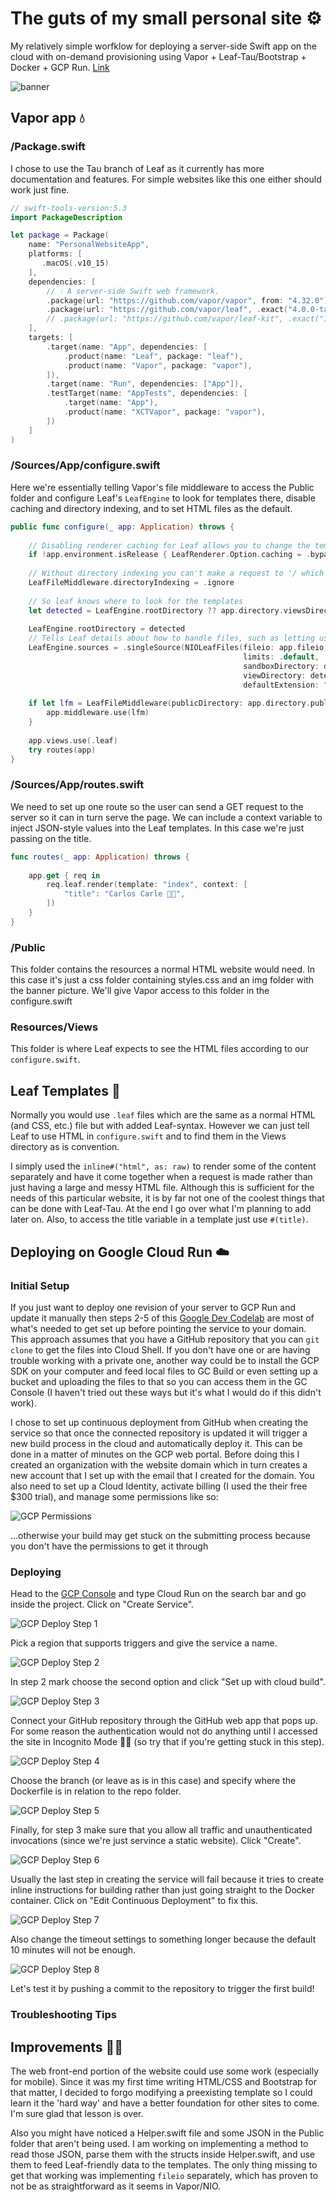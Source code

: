 The guts of my small personal site ⚙️
=======
My relatively simple worfklow for deploying a server-side Swift app on the cloud with on-demand provisioning using Vapor + Leaf-Tau/Bootstrap + Docker + GCP Run. [Link](carloscarle.com)

![banner](repository-sources/swift_cloud_banner.png)

## Vapor app 💧

### /Package.swift

I chose to use the Tau branch of Leaf as it currently has more documentation and features. For simple websites like this one either should work just fine.

```swift
// swift-tools-version:5.3
import PackageDescription

let package = Package(
    name: "PersonalWebsiteApp",
    platforms: [
       .macOS(.v10_15)
    ],
    dependencies: [
        // 💧 A server-side Swift web framework.
        .package(url: "https://github.com/vapor/vapor", from: "4.32.0"),
        .package(url: "https://github.com/vapor/leaf", .exact("4.0.0-tau.1")),
        // .package(url: "https://github.com/vapor/leaf-kit", .exact("1.0.0-tau.1.1")),
    ],
    targets: [
        .target(name: "App", dependencies: [
            .product(name: "Leaf", package: "leaf"),
            .product(name: "Vapor", package: "vapor"),
        ]),
        .target(name: "Run", dependencies: ["App"]),
        .testTarget(name: "AppTests", dependencies: [
            .target(name: "App"),
            .product(name: "XCTVapor", package: "vapor"),
        ])
    ]
)
```

### /Sources/App/configure.swift

Here we're essentially telling Vapor's file middleware to access the Public folder and configure Leaf's `LeafEngine` to look for templates there, disable caching and directory indexing, and to set HTML files as the default.

```swift
public func configure(_ app: Application) throws {
    
    // Disabling renderer caching for Leaf allows you to change the templates (HTML and CSS files in this case) without having to restart the server
    if !app.environment.isRelease { LeafRenderer.Option.caching = .bypass }
    
    // Without directory indexing you can't make a request to '/ which is what you want so you can access 'website.com'
    LeafFileMiddleware.directoryIndexing = .ignore
    
    // So leaf knows where to look for the templates
    let detected = LeafEngine.rootDirectory ?? app.directory.viewsDirectory
    
    LeafEngine.rootDirectory = detected
    // Tells Leaf details about how to handle files, such as letting us deal with normal HTML files rather than .leaf files that make it easier for syntax coloring
    LeafEngine.sources = .singleSource(NIOLeafFiles(fileio: app.fileio,
                                                    limits: .default,
                                                    sandboxDirectory: detected,
                                                    viewDirectory: detected,
                                                    defaultExtension: "html"))
    
    if let lfm = LeafFileMiddleware(publicDirectory: app.directory.publicDirectory) {
        app.middleware.use(lfm)
    }
    
    app.views.use(.leaf)
    try routes(app)
}
```

### /Sources/App/routes.swift

We need to set up one route so the user can send a GET request to the server so it can in turn serve the page. We can include a context variable to inject JSON-style values into the Leaf templates. In this case we're just passing on the title.

```swift
func routes(_ app: Application) throws {
    
    app.get { req in
        req.leaf.render(template: "index", context: [
            "title": "Carlos Carle 👨‍💻",
        ])
    }
}
```

### /Public

This folder contains the resources a normal HTML website would need. In this case it's just a css folder containing styles.css and an img folder with the banner picture. We'll give Vapor access to this folder in the configure.swift

### Resources/Views

This folder is where Leaf expects to see the HTML files according to our `configure.swift`.

## Leaf Templates 🍃

Normally you would use `.leaf` files which are the same as a normal HTML (and CSS, etc.) file but with added Leaf-syntax. However we can just tell Leaf to use HTML in `configure.swift` and to find them in the Views directory as is convention.

I simply used the `inline#("html", as: raw)` to render some of the content separately and have it come together when a request is made rather than just having a large and messy HTML file. Although this is sufficient for the needs of this particular website, it is by far not one of the coolest things that can be done with Leaf-Tau. At the end I go over what I'm planning to add later on. Also, to access the title variable in a template just use `#(title)`.

## Deploying on Google Cloud Run ☁️

### Initial Setup

If you just want to deploy one revision of your server to GCP Run and update it manually then steps 2-5 of this [Google Dev Codelab](https://codelabs.developers.google.com/codelabs/cloud-run-deploy/#0) are most of what's needed to get set up before pointing the service to your domain. This approach assumes that you have a GitHub repository that you can `git clone` to get the files into Cloud Shell. If you don't have one or are having trouble working with a private one, another way could be to install the GCP SDK on your computer and feed local files to GC Build or even setting up a bucket and uploading the files to that so you can access them in the GC Console (I haven't tried out these ways but it's what I would do if this didn't work).

I chose to set up continuous deployment from GitHub when creating the service so that once the connected repository is updated it will trigger a new build process in the cloud and automatically deploy it. This can be done in a matter of minutes on the GCP web portal. Before doing this I created an organization with the website domain which in turn creates a new account that I set up with the email that I created for the domain. You also need to set up a Cloud Identity, activate billing (I used the their free $300 trial), and manage some permissions like so:

![GCP Permissions](repository-sources/gcp_deploy_permissions.png)

...otherwise your build may get stuck on the submitting process because you don't have the permissions to get it through

### Deploying

Head to the [GCP Console](console.cloud.google.com) and type Cloud Run on the search bar and go inside the project. Click on "Create Service".

![GCP Deploy Step 1](repository-sources/gcp_deploy_step1.png)

Pick a region that supports triggers and give the service a name.

![GCP Deploy Step 2](repository-sources/gcp_deploy_step2.png)

In step 2 mark choose the second option and click "Set up with cloud build".

![GCP Deploy Step 3](repository-sources/gcp_deploy_step3.png) 

Connect your GitHub repository through the GitHub web app that pops up. For some reason the authentication would not do anything until I accessed the site in Incognito Mode 🤷‍♂️ (so try that if you're getting stuck in this step).

![GCP Deploy Step 4](repository-sources/gcp_deploy_step4.png)

Choose the branch (or leave as is in this case) and specify where the Dockerfile is in relation to the repo folder.

![GCP Deploy Step 5](repository-sources/gcp_deploy_step5.png)

Finally, for step 3 make sure that you allow all traffic and unauthenticated invocations (since we're just servince a static website). Click "Create".

![GCP Deploy Step 6](repository-sources/gcp_deploy_step6.png)

Usually the last step in creating the service will fail because it tries to create inline instructions for building rather than just going straight to the Docker container. Click on "Edit Continuous Deployment" to fix this. 

![GCP Deploy Step 7](repository-sources/gcp_deploy_step7.png)

Also change the timeout settings to something longer because the default 10 minutes will not be enough.

![GCP Deploy Step 8](repository-sources/gcp_deploy_step8.png)

Let's test it by pushing a commit to the repository to trigger the first build! 


### Troubleshooting Tips

## Improvements 👨‍💻

The web front-end portion of the website could use some work (especially for mobile). Since it was my first time writing HTML/CSS and Bootstrap for that matter, I decided to forgo modifying a preexisting template so I could learn it the 'hard way' and have a better foundation for other sites to come. I'm sure glad that lesson is over.

Also you might have noticed a Helper.swift file and some JSON in the Public folder that aren't being used. I am working on implementing a method to read those JSON, parse them with the structs inside Helper.swift, and use them to feed Leaf-friendly data to the templates. The only thing missing to get that working was implementing `fileio` separately, which has proven to not be as straightforward as it seems in Vapor/NIO.